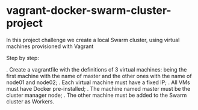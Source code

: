 # vagrant-docker-swarm-cluster-project
In this project challenge we create a local Swarm cluster, using virtual machines provisioned with Vagrant

Step by step:

. Create a vagrantfile with the definitions of 3 virtual machines: being the first machine with the name of master and the other ones with the name of node01 and node02;
. Each virtual machine must have a fixed IP;
. All VMs must have Docker pre-installed;
. The machine named master must be the cluster manager node;
. The other machine must be added to the Swarm cluster as Workers.
